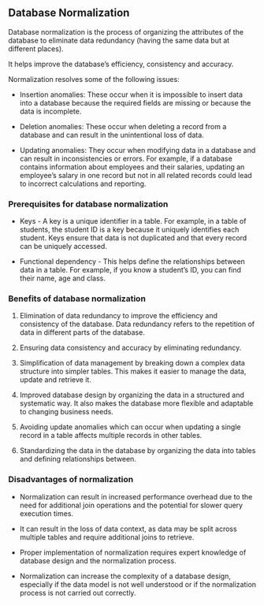 ## Database Normalization

Database normalization is the process of organizing the attributes of the database to eliminate data redundancy (having the same data but at different places).

It helps improve the database’s efficiency, consistency and accuracy.

Normalization resolves some of the following issues:

- Insertion anomalies: These occur when it is impossible to insert data into a database because the required fields are missing or because the data is incomplete.

- Deletion anomalies: These occur when deleting a record from a database and can result in the unintentional loss of data.

- Updating anomalies: They occur when modifying data in a database and can result in inconsistencies or errors. For example, if a database contains information about employees and their salaries, updating an employee’s salary in one record but not in all related records could lead to incorrect calculations and reporting.

### Prerequisites for database normalization

- Keys - A key is a unique identifier in a table. For example, in a table of students, the student ID is a key because it uniquely identifies each student. Keys ensure that data is not duplicated and that every record can be uniquely accessed.

- Functional dependency - This helps define the relationships between data in a table. For example, if you know a student’s ID, you can find their name, age and class. 

### Benefits of database normalization
1. Elimination of data redundancy to improve the efficiency and consistency of the database.  Data redundancy refers to the repetition of data in different parts of the database.

2. Ensuring data consistency and accuracy by eliminating redundancy.

3. Simplification of data management by breaking down a complex data structure into simpler tables. This makes it easier to manage the data, update and retrieve it.

4. Improved database design by organizing the data in a structured and systematic way. It also makes the database more flexible and adaptable to changing business needs.

5. Avoiding update anomalies which can occur when updating a single record in a table affects multiple records in other tables.

6. Standardizing the data in the database by organizing the data into tables and defining relationships between.

### Disadvantages of normalization

- Normalization can result in increased performance overhead due to the need for additional join operations and the potential for slower query execution times.

- It can result in the loss of data context, as data may be split across multiple tables and require additional joins to retrieve.

- Proper implementation of normalization requires expert knowledge of database design and the normalization process.

- Normalization can increase the complexity of a database design, especially if the data model is not well understood or if the normalization process is not carried out correctly.
